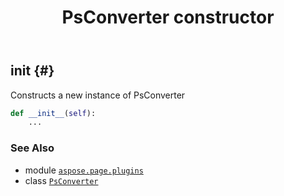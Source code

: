﻿---
title: PsConverter constructor
second_title: Aspose.Page for Python via .NET API References
description: 
type: docs
weight: 10
url: /python-net/aspose.page.plugins/psconverter/__init__/
is_root: false
---

## __init__ {#}

Constructs a new instance of PsConverter



```python
def __init__(self):
    ...
```





### See Also
* module [`aspose.page.plugins`](../../)
* class [`PsConverter`](/page/python-net/aspose.page.plugins/psconverter)
